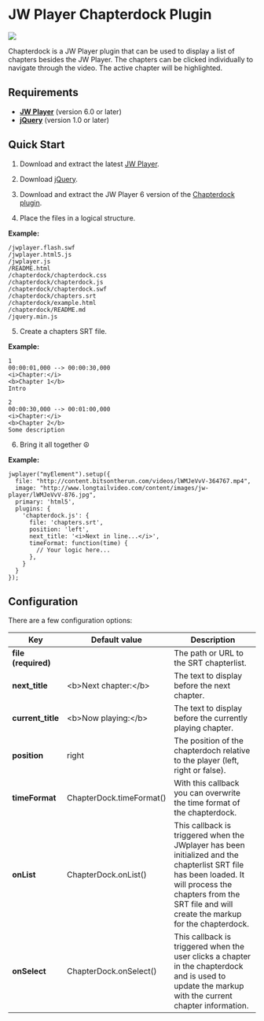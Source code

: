 JW Player Chapterdock Plugin
============================

<img src="https://github.com/skilip/chapterdock/blob/master/screenshot.png?raw=true" />

Chapterdock is a JW Player plugin that can be used to display a list of chapters besides the JW Player. The chapters can be clicked individually to navigate through the video. The active chapter will be highlighted.

Requirements
------------

* [**JW Player**](http://www.longtailvideo.com/jw-player/download/) (version 6.0 or later)
* [**jQuery**](http://code.jquery.com/jquery.min.js) (version 1.0 or later)


Quick Start
-----------

1. Download and extract the latest [JW Player](http://www.longtailvideo.com/jw-player/download/).

2. Download [jQuery](http://code.jquery.com/jquery.min.js).

3. Download and extract the JW Player 6 version of the [Chapterdock plugin](https://github.com/skilip/chapterdock/archive/jwplayer-6.zip).

4. Place the files in a logical structure.

**Example:**
    
    /jwplayer.flash.swf
    /jwplayer.html5.js
    /jwplayer.js
    /README.html
    /chapterdock/chapterdock.css
    /chapterdock/chapterdock.js
    /chapterdock/chapterdock.swf
    /chapterdock/chapters.srt
    /chapterdock/example.html
    /chapterdock/README.md
    /jquery.min.js

5. Create a chapters SRT file.

**Example:**
    
    1
    00:00:01,000 --> 00:00:30,000
    <i>Chapter:</i>
    <b>Chapter 1</b>
    Intro
    
    2
    00:00:30,000 --> 00:01:00,000
    <i>Chapter:</i>
    <b>Chapter 2</b>
    Some description

6. Bring it all together &#9774;

**Example:**
    
    jwplayer("myElement").setup({
  	  file: "http://content.bitsontherun.com/videos/lWMJeVvV-364767.mp4",
      image: "http://www.longtailvideo.com/content/images/jw-player/lWMJeVvV-876.jpg",
      primary: 'html5',
      plugins: {
        'chapterdock.js': {
          file: 'chapters.srt',
          position: 'left',
          next_title: '<i>Next in line...</i>',
          timeFormat: function(time) {
            // Your logic here...
          },
        }
      }
    });
    

Configuration
-------------

There are a few configuration options:

<table>
  <thead>
    <tr>
      <th>Key</th>
      <th>Default value</th>
      <th>Description</th>
    </tr>
  </thead>
  <tbody>
    <tr>
      <td><strong>file (required)</strong></td>
      <td></td>
      <td>The path or URL to the SRT chapterlist.</td>
    </tr>
    <tr>
      <td><strong>next_title</strong></td>
      <td>&lt;b&gt;Next chapter:&lt;/b&gt;</td>
      <td>The text to display before the next chapter.</td>
    </tr>
    <tr>
      <td><strong>current_title</strong></td>
      <td>&lt;b&gt;Now playing:&lt;/b&gt;</td>
      <td>The text to display before the currently playing chapter.</td>
    </tr>
    <tr>
      <td><strong>position</strong></td>
      <td>right</td>
      <td>The position of the chapterdoch relative to the player (left, right or false).</td>
    </tr>
    <tr>
      <td><strong>timeFormat</strong></td>
      <td>ChapterDock.timeFormat()</td>
      <td>With this callback you can overwrite the time format of the chapterdock.</td>
    </tr>
    <tr>
      <td><strong>onList</strong></td>
      <td>ChapterDock.onList()</td>
      <td>This callback is triggered when the JWplayer has been initialized and the chapterlist SRT file has been loaded. It will process the chapters from the SRT file and will create the markup for the chapterdock.</td>
    </tr>
    <tr>
      <td><strong>onSelect</strong></td>
      <td>ChapterDock.onSelect()</td>
      <td>This callback is triggered when the user clicks a chapter in the chapterdock and is used to update the markup with the current chapter information.</td>
    </tr>
  </tbody>
</table>
